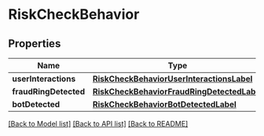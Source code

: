 # RiskCheckBehavior

## Properties
Name | Type | Description | Notes
------------ | ------------- | ------------- | -------------
**userInteractions** | [**RiskCheckBehaviorUserInteractionsLabel**](RiskCheckBehaviorUserInteractionsLabel.md) |  | 
**fraudRingDetected** | [**RiskCheckBehaviorFraudRingDetectedLabel**](RiskCheckBehaviorFraudRingDetectedLabel.md) |  | 
**botDetected** | [**RiskCheckBehaviorBotDetectedLabel**](RiskCheckBehaviorBotDetectedLabel.md) |  | 

[[Back to Model list]](../README.md#documentation-for-models) [[Back to API list]](../README.md#documentation-for-api-endpoints) [[Back to README]](../README.md)


